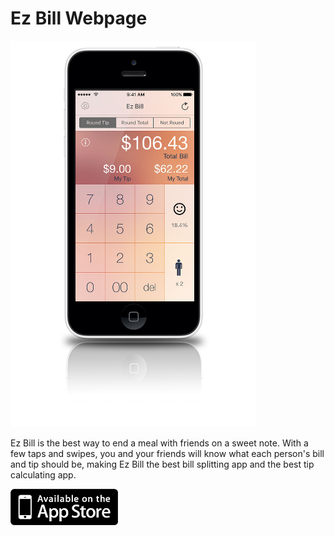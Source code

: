 # Ez Bill Webpage
![Screenshot](https://github.com/acerbetti/ezbillweb/blob/master/img/phones.png)

Ez Bill is the best way to end a meal with friends on a sweet note. With a few taps and swipes, you and your friends will know what each person's bill and tip should be, making Ez Bill the best bill splitting app and the best tip calculating app.

[![Download free iOS app](https://github.com/acerbetti/ezbillweb/blob/master/img/available-on-the-app-store.png?raw=true)](https://itunes.apple.com/app/apple-store/id734187671?pt=118008813&ct=GitHub&mt=8)
